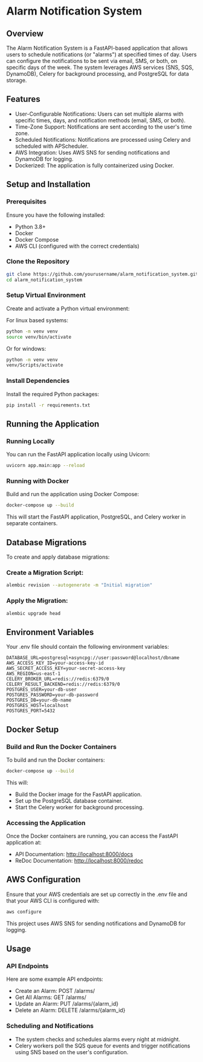 # Alarm Notification System
## Overview
The Alarm Notification System is a FastAPI-based application that allows users to schedule notifications (or "alarms") at specified times of day. Users can configure the notifications to be sent via email, SMS, or both, on specific days of the week. The system leverages AWS services (SNS, SQS, DynamoDB), Celery for background processing, and PostgreSQL for data storage.

## Features
- User-Configurable Notifications: Users can set multiple alarms with specific times, days, and notification methods (email, SMS, or both).
- Time-Zone Support: Notifications are sent according to the user's time zone.
- Scheduled Notifications: Notifications are processed using Celery and scheduled with APScheduler.
- AWS Integration: Uses AWS SNS for sending notifications and DynamoDB for logging.
- Dockerized: The application is fully containerized using Docker.

## Setup and Installation
### Prerequisites
Ensure you have the following installed:

- Python 3.8+
- Docker
- Docker Compose
- AWS CLI (configured with the correct credentials)

### Clone the Repository
```bash
git clone https://github.com/yourusername/alarm_notification_system.git
cd alarm_notification_system
```

### Setup Virtual Environment
Create and activate a Python virtual environment:

For linux based systems:
```bash
python -m venv venv
source venv/bin/activate
```

Or for windows:
```bash
python -m venv venv
venv/Scripts/activate
```

### Install Dependencies
Install the required Python packages:

```bash
pip install -r requirements.txt
```

## Running the Application
### Running Locally
You can run the FastAPI application locally using Uvicorn:

```bash
uvicorn app.main:app --reload
```

### Running with Docker
Build and run the application using Docker Compose:

```bash
docker-compose up --build
```

This will start the FastAPI application, PostgreSQL, and Celery worker in separate containers.

## Database Migrations
To create and apply database migrations:

### Create a Migration Script:
```bash
alembic revision --autogenerate -m "Initial migration"
```

### Apply the Migration:
```bash
alembic upgrade head
```

## Environment Variables
Your .env file should contain the following environment variables:

```plaintext
DATABASE_URL=postgresql+asyncpg://user:password@localhost/dbname
AWS_ACCESS_KEY_ID=your-access-key-id
AWS_SECRET_ACCESS_KEY=your-secret-access-key
AWS_REGION=us-east-1
CELERY_BROKER_URL=redis://redis:6379/0
CELERY_RESULT_BACKEND=redis://redis:6379/0
POSTGRES_USER=your-db-user
POSTGRES_PASSWORD=your-db-password
POSTGRES_DB=your-db-name
POSTGRES_HOST=localhost
POSTGRES_PORT=5432
```

## Docker Setup
### Build and Run the Docker Containers
To build and run the Docker containers:

```bash
docker-compose up --build
```

This will:
- Build the Docker image for the FastAPI application.
- Set up the PostgreSQL database container.
- Start the Celery worker for background processing.

### Accessing the Application
Once the Docker containers are running, you can access the FastAPI application at:

- API Documentation: [http://localhost:8000/docs](http://localhost:8000/docs)
- ReDoc Documentation: [http://localhost:8000/redoc](http://localhost:8000/redoc)

## AWS Configuration
Ensure that your AWS credentials are set up correctly in the .env file and that your AWS CLI is configured with:

```bash
aws configure
```

This project uses AWS SNS for sending notifications and DynamoDB for logging.

## Usage
### API Endpoints
Here are some example API endpoints:
- Create an Alarm: POST /alarms/
- Get All Alarms: GET /alarms/
- Update an Alarm: PUT /alarms/{alarm_id}
- Delete an Alarm: DELETE /alarms/{alarm_id}

### Scheduling and Notifications
- The system checks and schedules alarms every night at midnight.
- Celery workers poll the SQS queue for events and trigger notifications using SNS based on the user's configuration.